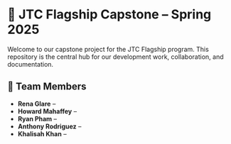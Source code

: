 
# 🌱 JTC Flagship Capstone – Spring 2025

Welcome to our capstone project for the JTC Flagship program. 
This repository is the central hub for our development work, collaboration, and documentation.

## 👥 Team Members

- **Rena Glare** – 
- **Howard Mahaffey** – 
- **Ryan Pham** – 
- **Anthony Rodriguez** – 
- **Khalisah Khan** – 


